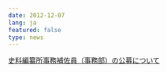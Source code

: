 ```yaml
---
date: 2012-12-07
lang: ja
featured: false
type: news
---
```

<a href="/news/2012/koubo20121207.pdf" target="_blank">史料編纂所事務補佐員（事務部）の公募について</a>
